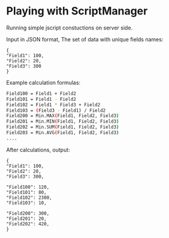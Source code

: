 # Playing with ScriptManager


Running simple jscript constuctions on server side.

Input in JSON format, The set of data with unique fields names:
```
{
"Field1": 100,
"Field2": 20,
"Field3": 300
}
```
Example calculation formulas:
```sh
Field100 = Field1 + Field2
Field101 = Field1 - Field2
Field102 = Field1 * Field3 + Field2
Field103 = (Field3 - Field1) / Field2
Field200 = Min.MAX(Field1, Field2, Field3)
Field201 = Min.MIN(Field1, Field2, Field3)
Field202 = Min.SUM(Field1, Field2, Field3)
Field203 = Min.AVG(Field1, Field2, Field3)
....
```

After calculations, output:
```
{
"Field1": 100,
"Field2": 20,
"Field3": 300,

"Field100": 120,
"Field101": 80,
"Field102": 2300,
"Field103": 10,

"Field200": 300,
"Field201": 20,
"Field202": 420,
}
```
